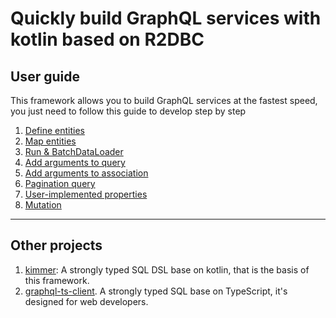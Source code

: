 # Quickly build GraphQL services with kotlin based on R2DBC

## User guide

This framework allows you to build GraphQL services at the fastest speed, you just need to follow this guide to develop step by step

1. [Define entities](./doc/entieis.md)
2. [Map entities](./doc/entity-mapper.md)
3. [Run & BatchDataLoader](./doc/run.md)
4. [Add arguments to query](./doc/query-arguments.md)
5. [Add arguments to association](./doc/association-arguments.md)
6. [Pagination query](./doc/pagination.md)
7. [User-implemented properties](./doc/user-implementation.md)
8. [Mutation](.doc//mutation.md)
-----------

## Other projects
1. [kimmer](https://github.com/babyfish-ct/kimmer): A strongly typed SQL DSL base on kotlin, that is the basis of this framework.
2. [graphql-ts-client](https://github.com/babyfish-ct/graphql-ts-client). A strongly typed SQL base on TypeScript, it's designed for web developers.
